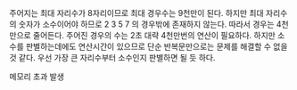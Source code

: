 주어지는 최대 자리수가 8자리이므로 최대 경우수는 9천만이 된다.
하지만 최대 자리수의 숫자가 소수이어야 하므로 2 3 5 7 의 경우밖에 존재하지 않는다.
따라서 경우는 4천만으로 줄어든다.
주어진 경우의 수는 2초 대략 4천만번의 연산이 필요하다.
하지만 소수를 판별하는데에도 연산시간이 있으므로 단순 반복문만으로는 문제를 해결할 수 없을 것 같다.
우선 가장 큰 자리수부터 소수인지 판별하면 될 듯 하다.

메모리 초과 발생